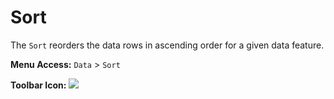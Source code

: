 # Sort
The `Sort` reorders the data rows in ascending order for a given data feature.

**Menu Access:** `Data` > `Sort`

**Toolbar Icon:** ![](/images/analysis/filter.png)

